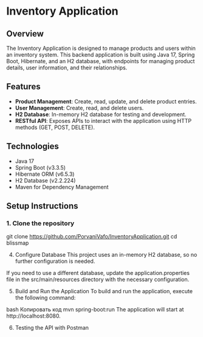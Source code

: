 # Inventory Application

## Overview
The Inventory Application is designed to manage products and users within an inventory system. This backend application is built using Java 17, Spring Boot, Hibernate, and an H2 database, with endpoints for managing product details, user information, and their relationships.

## Features
- **Product Management**: Create, read, update, and delete product entries.
- **User Management**: Create, read, and delete users.
- **H2 Database**: In-memory H2 database for testing and development.
- **RESTful API**: Exposes APIs to interact with the application using HTTP methods (GET, POST, DELETE).

## Technologies
- Java 17
- Spring Boot (v3.3.5)
- Hibernate ORM (v6.5.3)
- H2 Database (v2.2.224)
- Maven for Dependency Management

## Setup Instructions

### 1. Clone the repository
git clone https://github.com/PorvaniVafo/InventoryApplication.git
cd blissmap

4. Configure Database
This project uses an in-memory H2 database, so no further configuration is needed.

If you need to use a different database, update the application.properties file in the src/main/resources directory with the necessary configuration.

5. Build and Run the Application
To build and run the application, execute the following command:

bash
Копировать код
mvn spring-boot:run
The application will start at http://localhost:8080.

6. Testing the API with Postman
